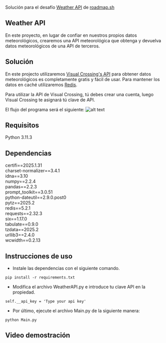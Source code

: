 Solución para el desafío [Weather API](https://roadmap.sh/projects/weather-api-wrapper-service) de [roadmap.sh](https://roadmap.sh)  

## Weather API
En este proyecto, en lugar de confiar en nuestros propios datos meteorológicos, crearemos una API meteorológica que obtenga y devuelva datos meteorológicos de una API de terceros.
## Solución
En este projecto utilizaremos [Visual Crossing's API](https://www.visualcrossing.com/weather-api/) para obtener datos meteorológicos es completamente gratis y fácil de usar.
Para mantener los datos en caché utilizaremos [Redis](https://redis.io/).  

Para utilizar la API de Visual Crossing, tú debes crear una cuenta, luego Visual Crossing te asignará tú clave de API.  

El flujo del programa será el siguiente:
![alt text](https://assets.roadmap.sh/guest/weather-api-f8i1q.png)
## Requisitos
Python 3.11.3
## Dependencias
certifi==2025.1.31  
charset-normalizer==3.4.1  
idna==3.10  
numpy==2.2.4  
pandas==2.2.3  
prompt_toolkit==3.0.51  
python-dateutil==2.9.0.post0  
pytz==2025.2  
redis==5.2.1  
requests==2.32.3  
six==1.17.0  
tabulate==0.9.0  
tzdata==2025.2  
urllib3==2.4.0  
wcwidth==0.2.13
## Instrucciones de uso
* Instale las dependencias con el siguiente comando.  
```
pip install -r requirements.txt
```
* Modifica el archivo WeatherAPI.py e introduce tu clave API en la propiedad.
```
self.__api_key = 'Type your api key'
```
* Por último, ejecute el archivo Main.py de la siguiente manera:
```
python Main.py
```
## Video demostración